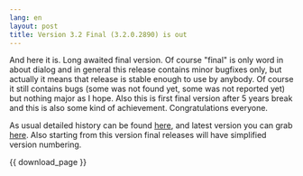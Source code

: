 ```yaml
---
lang: en
layout: post
title: Version 3.2 Final (3.2.0.2890) is out
---
```

And here it is. Long awaited final version. Of course "final" is only word in about dialog and in general this release contains minor bugfixes only, but actually it means that release is stable enough to use by anybody. Of course it still contains bugs (some was not found yet, some was not reported yet) but nothing major as I hope. Also this is first final version after 5 years break and this is also some kind of achievement. Congratulations everyone.

As usual detailed history can be found [here](/history.txt), and latest version you can grab [here](/en/downloads). Also starting from this version final releases will have simplified version numbering.

{{ download_page }}
